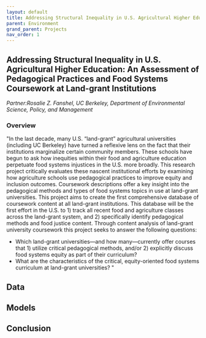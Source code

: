 ```yaml
---
layout: default
title: Addressing Structural Inequality in U.S. Agricultural Higher Education
parent: Environment
grand_parent: Projects 
nav_order: 1
---
```



## Addressing Structural Inequality in U.S. Agricultural Higher Education: An Assessment of Pedagogical Practices and Food Systems Coursework at Land-grant Institutions
*Partner:Rosalie Z. Fanshel, UC Berkeley, Department of Environmental Science, Policy, and Management*

### Overview

"In the last decade, many U.S. “land-grant” agricultural universities (including UC Berkeley) have turned a reflexive lens on the fact that their institutions marginalize certain community members. These schools have begun to ask how inequities within their food and agriculture education perpetuate food systems injustices in the U.S. more broadly. This research project critically evaluates these nascent institutional efforts by examining how agriculture schools use pedagogical practices to improve equity and inclusion outcomes. Coursework descriptions offer a key insight into the pedagogical methods and types of food systems topics in use at land-grant universities. This project aims to create the first comprehensive database of coursework content at all land-grant institutions. This database will be the first effort in the U.S. to 1) track all recent food and agriculture classes across the land-grant system, and 2) specifically identify pedagogical methods and food justice content. Through content analysis of land-grant university coursework this project seeks to answer the following questions: 
 * Which land-grant universities—and how many—currently offer courses that 1) utilize critical pedagogical methods, and/or 2) explicitly discuss food systems equity as part of their curriculum?
 * What are the characteristics of the critical, equity-oriented food systems curriculum at land-grant universities? "

## Data

## Models

## Conclusion


```python

```